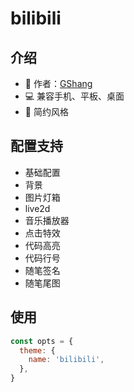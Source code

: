 # bilibili

<Screenshot
    desktop="待上传..."
    pad="待上传..."
    phone="待上传..."
/>

## 介绍

- 👔 作者：[GShang](https://www.cnblogs.com/gshang/)
- 💻 兼容手机、平板、桌面
- 🎨 简约风格

## 配置支持

- 基础配置
- 背景
- 图片灯箱
- live2d
- 音乐播放器
- 点击特效
- 代码高亮
- 代码行号
- 随笔签名
- 随笔尾图

## 使用

```js
const opts = {
  theme: {
    name: 'bilibili',
  },
}
```
